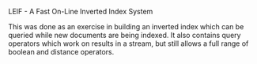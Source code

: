 LEIF - A Fast On-Line Inverted Index System

This was done as an exercise in building an inverted index which can
be queried while new documents are being indexed. It also contains 
query operators which work on results in a stream, but still allows
a full range of boolean and distance operators.
